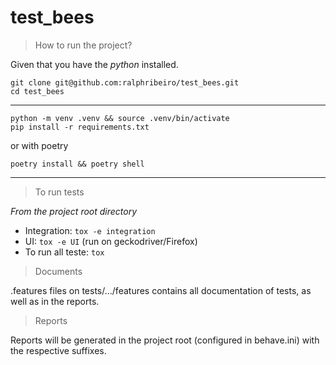 # test_bees

> How to run the project?

Given that you have the _python_ installed.

```console
git clone git@github.com:ralphribeiro/test_bees.git
cd test_bees
```

---

```console
python -m venv .venv && source .venv/bin/activate
pip install -r requirements.txt
```
or with poetry

```console
poetry install && poetry shell
```

---

> To run tests

_From the project root directory_

- Integration: `tox -e integration`
- UI: `tox -e UI` (run on geckodriver/Firefox)
- To run all teste: `tox`


> Documents

.features files on tests/.../features contains all documentation of tests, as well as in the reports.


> Reports

Reports will be generated in the project root (configured in behave.ini) with the respective suffixes.


